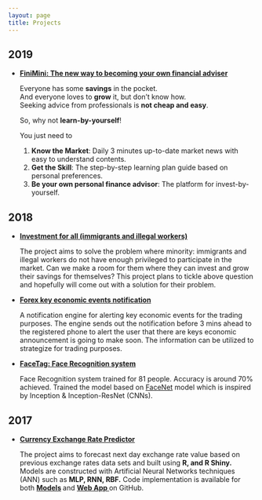 ```yaml
---
layout: page
title: Projects
---
```


## 2019
* <strong><a href ="https://github.com/alexsnow348/FiniMini" target="_blank">FiniMini: The new way to becoming your own financial adviser</a></strong>

	Everyone has some **savings** in the pocket.<br />
	And everyone loves to **grow**	 it, but don’t know how.<br />
	Seeking advice from professionals is **not cheap and easy**. <br />
	
	So, why not **learn-by-yourself**! <br />

	You just need to
	1. **Know the Market**:  Daily  3 minutes up-to-date market news with easy to understand contents.
	2. **Get the Skill**: The step-by-step learning plan guide based on personal preferences.
	3. **Be your own personal finance advisor**: The platform for invest-by-yourself.

## 2018
* <strong><a href ="https://github.com/alexsnow348/investment-for-all" target="_blank">Investment for all (immigrants and illegal workers)</a></strong>

	The project aims to solve the problem where minority: immigrants and illegal workers do not have enough privileged to participate in the market. Can we make a room for them where they can invest and grow their savings for themselves? This project plans to tickle above question and hopefully will come out with a solution for their problem.


* <strong><a href ="https://github.com/alexsnow348/FX-Key-Eco-Event" target="_blank">Forex key economic events notification</a></strong>

	A notification engine for alerting key economic events for the trading purposes. The engine sends out the notification before 3 mins ahead to the registered phone to alert the user that there are keys economic announcement is going to make soon. The information can be utilized to strategize for trading purposes.

* <strong><a href ="https://github.com/alexsnow348/facetag" target="_blank">FaceTag: Face Recognition system</a></strong>

	Face Recognition system trained for 81 people. Accuracy is around 70% achieved. Trained the model based on <a href ="https://github.com/davidsandberg/facenet" target="_blank">FaceNet</a> model which  is inspired by Inception & Inception-ResNet (CNNs).

## 2017
* <strong><a href="https://wuthmone.shinyapps.io/ann_predictor_app/" target="_blank">Currency Exchange Rate Predictor</a></strong>

	The project aims to forecast next day exchange rate value based on previous exchange rates data sets and built using <strong>R, and R Shiny.</strong> Models are constructed with Artificial Neural Networks techniques (ANN) such as <strong>MLP, RNN, RBF.</strong> Code implementation is available for both <strong> <a href="https://github.com/alexsnow348/Exchange-Rate-Forecasting-Using-Ensemble-ANN-Models" target="_blank">Models</a> </strong>  and  <strong><a href="https://github.com/alexsnow348/Exchange-Rate-Predictor-Web-App" target="_blank">Web App </a></strong> on GitHub.
